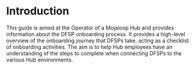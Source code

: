 # Introduction

This guide is aimed at the Operator of a Mojaloop Hub and provides information about the DFSP onboarding process. It provides a high-level overview of the onboarding journey that DFSPs take, acting as a checklist of onboarding activities. The aim is to help Hub employees have an understanding of the steps to complete when connecting DFSPs to the various Hub environments.



